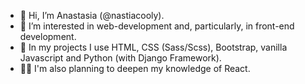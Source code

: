 - 👋 Hi, I’m Anastasia (@nastiacooly).
- 👀 I’m interested in web-development and, particularly, in front-end development.
- 🌱 In my projects I use HTML, CSS (Sass/Scss), Bootstrap, vanilla Javascript and Python (with Django Framework).
- 👩🏻 I'm also planning to deepen my knowledge of React.
